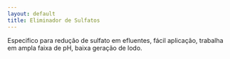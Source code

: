 ```yaml
---
layout: default
title: Eliminador de Sulfatos
---
```


Especifico para redução de sulfato em efluentes, fácil aplicação, trabalha em ampla faixa de pH, baixa geração de lodo.
